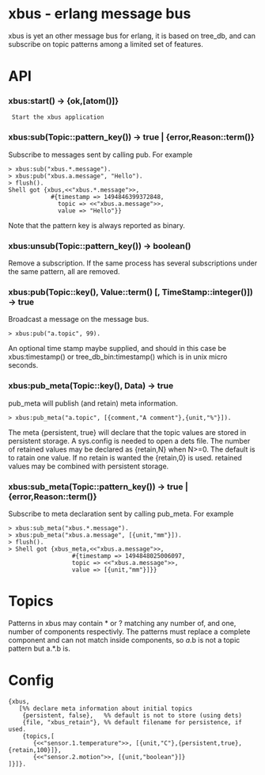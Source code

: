 # xbus - erlang message bus

xbus is yet an other message bus for erlang, it is based on
tree_db, and can subscribe on topic patterns among a limited
set of features.

# API

### xbus:start() -> {ok,[atom()]}

     Start the xbus application

### xbus:sub(Topic::pattern_key()) -> true | {error,Reason::term()}

Subscribe to messages sent by calling pub. For example

    > xbus:sub("xbus.*.message").
    > xbus:pub("xbus.a.message", "Hello").
    > flush().
    Shell got {xbus,<<"xbus.*.message">>,
                #{timestamp => 1494846399372848,
                  topic => <<"xbus.a.message">>,
                  value => "Hello"}}

Note that the pattern key is always reported as binary.

### xbus:unsub(Topic::pattern_key()) -> boolean()

Remove a subscription. If the same process has several subscriptions
under the same pattern, all are removed.

### xbus:pub(Topic::key(), Value::term() [, TimeStamp::integer()]) -> true

Broadcast a message on the message bus.

    > xbus:pub("a.topic", 99).

An optional time stamp maybe supplied, and should in this case be
xbus:timestamp() or tree_db_bin:timestamp() which is in unix micro seconds.

### xbus:pub_meta(Topic::key(), Data) -> true

pub_meta will publish (and retain) meta information.

    > xbus:pub_meta("a.topic", [{comment,"A comment"},{unit,"%"}]).

The meta {persistent, true} will declare that the topic values
are stored in persistent storage. A sys.config is needed to
open a dets file.
The number of retained values may be declared as {retain,N} when N>=0.
The default is to ratain one value. If no retain is wanted the {retain,0}
is used. retained values may be combined with persistent storage.

### xbus:sub_meta(Topic::pattern_key()) -> true | {error,Reason::term()}

Subscribe to meta declaration sent by calling pub_meta. For example

    > xbus:sub_meta("xbus.*.message").
    > xbus:pub_meta("xbus.a.message", [{unit,"mm"}]).
    > flush().
    > Shell got {xbus_meta,<<"xbus.a.message">>,
                      #{timestamp => 1494848025006097,
                      topic => <<"xbus.a.message">>,
                      value => [{unit,"mm"}]}}

# Topics

Patterns in xbus may contain * or ? matching any number of, and 
one, number of components respectivly. The patterns must replace
a complete component and can not match inside components, so
*a*.b is not a topic pattern but a.*.b is.

# Config

    {xbus,
       [%% declare meta information about initial topics
        {persistent, false},   %% default is not to store (using dets)
        {file, "xbus_retain"}, %% default filename for persistence, if used.
        {topics,[
           {<<"sensor.1.temperature">>, [{unit,"C"},{persistent,true},{retain,100}]},
           {<<"sensor.2.motion">>, [{unit,"boolean"}]}
	]}]}.

